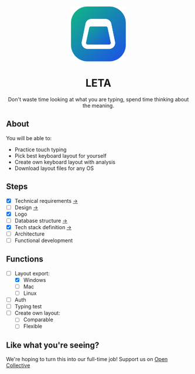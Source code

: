 <p align="center">
  <img width="150" src="./docs/assets/logo.png" />
  <h1 align="center">LETA</h1>
  <p align="center">
    Don't waste time looking at what you are typing, spend time thinking about the meaning.
  </p>
</p>

## About

You will be able to:
- Practice touch typing
- Pick best keyboard layout for yourself
- Create own keyboard layout with analysis
- Download layout files for any OS


## Steps

- [x] Technical requirements [->](./docs/tech-requirements.md)
- [ ] Design [->](https://www.figma.com/file/CIx1UK6ndPDBPQL9wDGQA6/leta-design?node-id=0%3A1)
- [x] Logo
- [ ] Database structure [->](./docs/db-structure.md)
- [x] Tech stack definition [->](./docs/tech-stack.md)
- [ ] Architecture
- [ ] Functional development

## Functions
- [ ] Layout export:
  - [x] Windows
  - [ ] Mac
  - [ ] Linux
- [ ] Auth
- [ ] Typing test
- [ ] Create own layout:
  - [ ] Comparable
  - [ ] Flexible

## Like what you're seeing?

We're hoping to turn this into our full-time job! Support us on [Open Collective](https://opencollective.com/paragoda)
